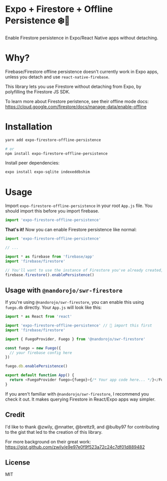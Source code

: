 # Expo + Firestore + Offline Persistence ❄️🥳

Enable Firestore persistence in Expo/React Native apps without detaching.

# Why?

Firebase/Firestore offline persistence doesn't currently work in Expo apps, unless you detach and use `react-native-firebase`.

This library lets you use Firestore without detaching from Expo, by polyfilling the Firestore JS SDK.

To learn more about Firestore peristence, see their offline mode docs: https://cloud.google.com/firestore/docs/manage-data/enable-offline

# Installation

```sh
yarn add expo-firestore-offline-persistence

# or
npm install expo-firestore-offline-persistence
```

Install peer dependencies:

```sh
expo install expo-sqlite indexeddbshim
```

# Usage

Import `expo-firestore-offline-persistence` in your root `App.js` file. You should import this before you import firebase.

```js
import 'expo-firestore-offline-persistence'
```

**That's it!** Now you can enable Firestore persistence like normal:

```js
import 'expo-firestore-offline-persistence'

// ...

import * as firebase from 'firebase/app'
import 'firebase/firestore'

// You'll want to use the instance of Firestore you've already created, instead of firebase.firestore()
firebase.firestore().enablePersistence()
```

## Usage with `@nandorojo/swr-firestore`

If you're using `@nandorojo/swr-firestore`, you can enable this using `fuego.db` directly. Your `App.js` will look like this:

```js
import * as React from 'react'

import 'expo-firestore-offline-persistence' // 👋 import this first
import 'firebase/firestore'

import { FuegoProvider, Fuego } from '@nandorojo/swr-firestore'

const fuego = new Fuego({
  // your firebase config here
})

fuego.db.enablePersistence()

export default function App() {
  return <FuegoProvider fuego={fuego}>{/* Your app code here... */}</FuegoProvider>
}
```

If you aren't familiar with `@nandorojo/swr-firestore`, I recommend you check it out. It makes querying Firestore in React/Expo apps way simpler.

## Credit

I'd like to thank @zwily, @nnatter, @brettz9, and @bulby97 for contributing to the gist that led to the creation of this library.

For more background on their great work: https://gist.github.com/zwily/e9e97e0f9f523a72c24c7df01d889482

## License

MIT
